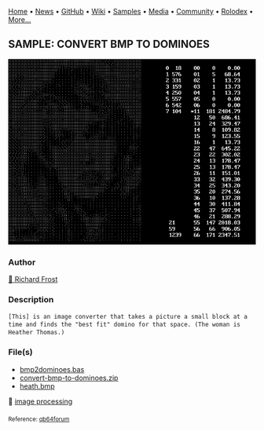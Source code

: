 [Home](https://qb64.com) • [News](../../news.md) • [GitHub](../../github.md) • [Wiki](../../wiki.md) • [Samples](../../samples.md) • [Media](../../media.md) • [Community](../../community.md) • [Rolodex](../../rolodex.md) • [More...](../../more.md)

## SAMPLE: CONVERT BMP TO DOMINOES

![output.png](img/output.png)

### Author

[🐝 Richard Frost](../richard-frost.md) 

### Description

```text
[This] is an image converter that takes a picture a small block at a time and finds the "best fit" domino for that space. (The woman is Heather Thomas.)
```

### File(s)

* [bmp2dominoes.bas](src/bmp2dominoes.bas)
* [convert-bmp-to-dominoes.zip](src/convert-bmp-to-dominoes.zip)
* [heath.bmp](src/heath.bmp)

🔗 [image processing](../image-processing.md)


<sub>Reference: [qb64forum](https://qb64forum.alephc.xyz/index.php?topic=4211.0) </sub>
